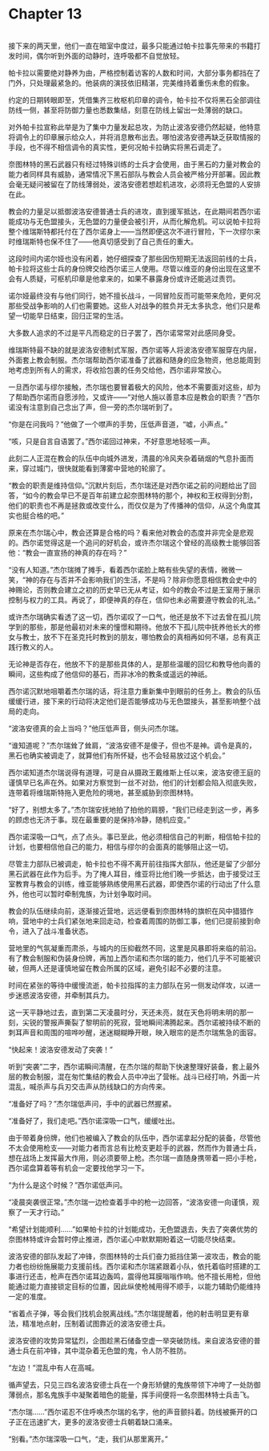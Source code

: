 # Chapter 13

<br>
接下来的两天里，他们一直在暗室中度过，最多只能通过帕卡拉事先带来的书籍打发时间，偶尔听到外面的动静时，连呼吸都不自觉放轻。

帕卡拉以需要绝对静养为由，严格控制着访客的人数和时间，大部分事务都挡在了门外，只处理最紧急的。他装病的演技依旧精湛，完美维持着重伤未愈的假象。

约定的日期转眼即至，凭借集齐三枚枢机印章的调令，帕卡拉不仅将黑石全部调往防线一侧，甚至将防御力量也悉数集结，刻意在防线上留出一处薄弱的缺口。

对外帕卡拉宣称此举是为了集中力量发起总攻，为防止波洛安德仍然起疑，他特意将调令上的印章展示给众人，并将消息散布出去。哪怕波洛安德再缺乏获取情报的手段，也不得不相信调令的真实性，更何况帕卡拉确实将黑石调走了。

奈图林特的黑石武器只有经过特殊训练的士兵才会使用，由于黑石的力量对教会的能力者同样具有威胁，通常情况下黑石部队与教会人员会被严格分开部署。因此教会毫无疑问被留在了防线薄弱处，波洛安德若想趁机进攻，必须将无色盟的人安排在此。

教会的力量足以抵御波洛安德普通士兵的进攻，直到援军抵达，在此期间若西尔诺能成功与无色盟接头，无色盟的力量便会被引开，从而化解危机。可以说帕卡拉将整个维瑞斯特都托付在了西尔诺身上——当然即便这次不进行冒险，下一次缪尔来时维瑞斯特也保不住了——他真切感受到了自己责任的重大。

这段时间内诺尔娅也没有闲着，她仔细探查了那些因伤短期无法返回前线的士兵，帕卡拉将这些士兵的身份牌交给西尔诺三人使用。尽管以维亚的身份出现在这里不会有人质疑，可枢机印章是他拿来的，如果不暴露身份或许还能逃过责罚。

诺尔娅最终没有与他们同行，她不擅长战斗，一同冒险反而可能带来危险，更何况那些受战争影响的人们也需要她。这些人对战争的胜负并无太多执念，他们只是希望一切能早日结束，回归正常的生活。

大多数人追求的不过是平凡而稳定的日子罢了，西尔诺常常对此感同身受。

维瑞斯特最不缺的就是波洛安德制式军服，西尔诺等人将波洛安德军服穿在内层，外面套上教会制服。杰尔瑞帮助西尔诺准备了武器和随身的应急物资，他总能周到地考虑到所有人的需求，将收拾包裹的任务交给他，西尔诺非常放心。

一旦西尔诺与缪尔接触，杰尔瑞也要冒着极大的风险，他本不需要面对这些，却为了帮助西尔诺而自愿涉险，又或许——“对他人施以善意本应是教会的职责？”西尔诺没有注意到自己念出了声，但一旁的杰尔瑞听到了。

“你是在问我吗？”他做了一个噤声的手势，压低声音道，“嘘，小声点。”

“咳，只是自言自语罢了。”西尔诺回过神来，不好意思地轻咳一声。

此刻二人正混在教会的队伍中向城外进发，清晨的冷风夹杂着硝烟的气息扑面而来，穿过城门，很快就能看到薄雾中营地的轮廓了。

“教会的职责是维持信仰。”沉默片刻后，杰尔瑞还是对西尔诺之前的问题给出了回答，“如今的教会早已不是百年前建立起奈图林特的那个，神权和王权得到分割，他们的职责也不再是拯救或改变什么，而仅仅是为了传播神的信仰，从这个角度其实也挺合格的吧。”

原来在杰尔瑞心中，教会还算是合格的吗？看来他对教会的态度并非完全是悲观的。西尔诺觉得这是一个追问的好机会，或许杰尔瑞这个曾经的高级教士能够回答他：“教会一直宣扬的神真的存在吗？”

“没有人知道。”杰尔瑞摊了摊手，看着西尔诺脸上略有些失望的表情，微微一笑，“神的存在与否并不会影响我们的生活，不是吗？除非你愿意相信教会史中的神赐论，否则教会建立之初的历史早已无从考证，如今的教会不过是王室用于展示控制与权力的工具。再说了，即便神真的存在，信仰也未必需要遵守教会的礼法。”

或许杰尔瑞确实看透了这一切，西尔诺叹了一口气，他还是放不下过去曾在孤儿院学到的那些，那是他最初对未来的憧憬和期待。他放不下孤儿院中抚养他长大的修女与教士，放不下在圣克托时教到的朋友，哪怕教会的真相再如何不堪，总有真正践行教义的人。

无论神是否存在，他放不下的是那些具体的人，是那些温暖的回忆和教导他向善的瞬间，这些构成了他信仰的基石，而非冰冷的教条或遥远的神祇。

西尔诺沉默地咀嚼着杰尔瑞的话，将注意力重新集中到眼前的任务上。教会的队伍缓缓行进，接下来的行动将决定他们是否能够成功与无色盟接头，甚至影响整个战局的走向。

“波洛安德真的会上当吗？”他压低声音，侧头问杰尔瑞。

“谁知道呢？”杰尔瑞耸了耸肩，“波洛安德不是傻子，但也不是神。调令是真的，黑石也确实被调走了，就算他们有所怀疑，也不会轻易放过这个机会。”

西尔诺知道杰尔瑞说得有道理，可是自从摄政王戴维斯上任以来，波洛安德王庭的谨慎早已名声在外。如果对方察觉到一丝不对劲，他们的计划都会陷入彻底失败，连带着将维瑞斯特拖入更危险的境地，甚至威胁到奈图林特。

“好了，别想太多了。”杰尔瑞安抚地拍了拍他的肩膀，“我们已经走到这一步，再多的顾虑也无济于事。现在最重要的是保持冷静，随机应变。”

西尔诺深吸一口气，点了点头。事已至此，他必须相信自己的判断，相信帕卡拉的计划，也要相信他自己的能力，相信与缪尔的会面真的能够阻止这一切。

尽管主力部队已被调走，帕卡拉也不得不离开前往指挥大部队，他还是留了少部分黑石武器在此作为后手。为了掩人耳目，维亚将比他们晚一步抵达，由于接受过王室教育与教会的训练，维亚能够熟练使用黑石武器，即使西尔诺的行动出了什么意外，他也可以暂时牵制鬼族，为计划争取时间。

教会的队伍继续向前，逐渐接近营地，远远便看到奈图林特的旗帜在风中猎猎作响，营地中的士兵们紧张地来回走动，检查着周围的防御工事，他们已提前接到命令，进入了战斗准备状态。

营地里的气氛凝重而肃杀，与城内的压抑截然不同，这里是风暴即将来临的前沿。有了教会制服和伪装身份牌，再加上西尔诺和杰尔瑞的能力，他们几乎不可能被识破，但两人还是谨慎地留在教会所属的区域，避免引起不必要的注意。

时间在紧张的等待中缓慢流逝，帕卡拉指挥的主力部队在另一侧发动佯攻，以进一步迷惑波洛安德，并牵制其兵力。

这一天平静地过去，直到第二天凌晨时分，天还未亮，就在天色将明未明的那一刻，尖锐的警报声撕裂了黎明前的死寂，营地瞬间沸腾起来。西尔诺被持续不断的刺耳声音和周围的喧哗吵醒，迷迷糊糊睁开眼，映入眼帘的是杰尔瑞焦急的面容。

“快起来！波洛安德发动了突袭！”

听到“突袭”二字，西尔诺瞬间清醒，在杰尔瑞的帮助下快速整理好装备，套上最外层的教会制服，混在匆忙集结的教会人员中冲出了营帐。战斗已经打响，外面一片混乱，喊杀声与兵刃交击声从防线缺口的方向传来。

“准备好了吗？”杰尔瑞低声问，手中的武器已然握紧。

“准备好了，我们走吧。”西尔诺深吸一口气，缓缓吐出。

由于带着身份牌，他们也被编入了教会的队伍中，西尔诺拿起分配的装备，尽管他不太会使用枪支——对能力者而言总有比枪支更趁手的武器，然而作为普通士兵，想在战场上发挥最大作用，则必须要带上枪。杰尔瑞一直随身携带着一把小手枪，西尔诺盘算着等有机会一定要找他学习一下。

“为什么是这个时候？”西尔诺低声问。

“凌晨突袭很正常。”杰尔瑞一边检查着手中的枪一边回答，“波洛安德一向谨慎，观察了一天才行动。”

“希望计划能顺利……”如果帕卡拉的计划能成功，无色盟退去，失去了突袭优势的奈图林特或许会暂时停止推进，西尔诺心中默默期盼着这一切能尽快结束。

波洛安德的部队发起了冲锋，奈图林特的士兵们奋力抵挡住第一波攻击，教会的能力者也纷纷施展能力支援前线。西尔诺和杰尔瑞紧跟着小队，依托着临时搭建的工事进行还击，枪声在西尔诺耳边轰鸣，震得他耳膜嗡嗡作响。他不擅长用枪，但他能通过能力直接锁定目标的位置，因此纵使枪械用得不顺手，以能力辅助仍能维持一定的准度。

“省着点子弹，等会我们找机会脱离战线。”杰尔瑞提醒着，他的射击明显更有章法，精准地点射，压制着试图靠近的波洛安德士兵。

波洛安德的攻势异常猛烈，企图趁黑石储备空虚一举突破防线。来自波洛安德的普通士兵在前冲锋，其中混杂着无色盟的鬼，令人防不胜防。

“左边！”混乱中有人在高喊。

循声望去，只见三四名波洛安德士兵在一个身形矫健的鬼族带领下冲垮了一处防御薄弱点，那名鬼族手中凝聚着暗色的能量，挥手间便将一名奈图林特士兵击飞。

“杰尔瑞……”西尔诺忍不住呼唤杰尔瑞的名字，他的声音颤抖着。防线被撕开的口子正在迅速扩大，更多的波洛安德士兵朝着缺口涌来。

“别看。”杰尔瑞深吸一口气，“走，我们从那里离开。”
